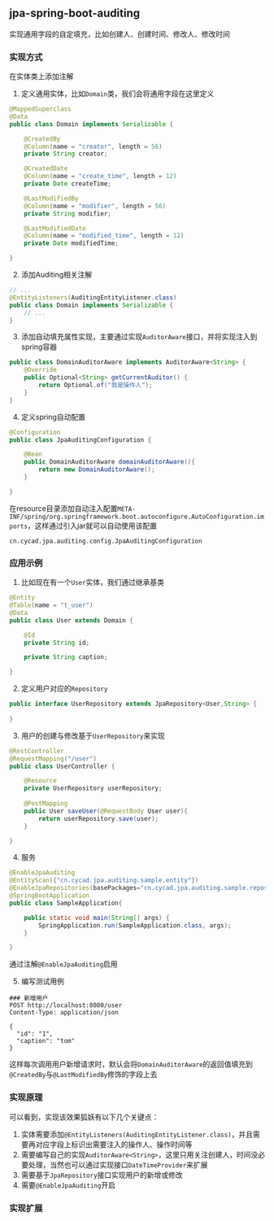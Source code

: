 ## jpa-spring-boot-auditing

实现通用字段的自定填充，比如创建人、创建时间、修改人、修改时间

### 实现方式

在实体类上添加注解

1. 定义通用实体，比如`Domain`类，我们会将通用字段在这里定义
```java
@MappedSuperclass
@Data
public class Domain implements Serializable {

    @CreatedBy
    @Column(name = "creator", length = 56)
    private String creator;

    @CreatedDate
    @Column(name = "create_time", length = 12)
    private Date createTime;

    @LastModifiedBy
    @Column(name = "modifier", length = 56)
    private String modifier;

    @LastModifiedDate
    @Column(name = "modified_time", length = 12)
    private Date modifiedTime;

}
```

2. 添加Auditing相关注解
```java
// ...
@EntityListeners(AuditingEntityListener.class)
public class Domain implements Serializable {
    // ...
}
```

3. 添加自动填充属性实现，主要通过实现`AuditorAware`接口，并将实现注入到spring容器
```java
public class DomainAuditorAware implements AuditorAware<String> {
    @Override
    public Optional<String> getCurrentAuditor() {
        return Optional.of("我是操作人");
    }
}

```
4. 定义spring自动配置
```java
@Configuration
public class JpaAuditingConfiguration {

    @Bean
    public DomainAuditorAware domainAuditorAware(){
        return new DomainAuditorAware();
    }

}
```

在resource目录添加自动注入配置`META-INF/spring/org.springframework.boot.autoconfigure.AutoConfiguration.imports`，这样通过引入jar就可以自动使用该配置
```
cn.cycad.jpa.auditing.config.JpaAuditingConfiguration
```

### 应用示例

1. 比如现在有一个`User`实体，我们通过继承基类
```java
@Entity
@Table(name = "t_user")
@Data
public class User extends Domain {

    @Id
    private String id;

    private String caption;

}
```

2. 定义用户对应的`Repository`
```java
public interface UserRepository extends JpaRepository<User,String> {
    
}
```

3. 用户的创建与修改基于`UserRepository`来实现
```java
@RestController
@RequestMapping("/user")
public class UserController {

    @Resource
    private UserRepository userRepository;
    
    @PostMapping
    public User saveUser(@RequestBody User user){
        return userRepository.save(user);
    }

}
```

4. 服务
```java
@EnableJpaAuditing
@EntityScan({"cn.cycad.jpa.auditing.sample.entity"})
@EnableJpaRepositories(basePackages="cn.cycad.jpa.auditing.sample.repository")
@SpringBootApplication
public class SampleApplication{

    public static void main(String[] args) {
        SpringApplication.run(SampleApplication.class, args);
    }

}
```
通过注解`@EnableJpaAuditing`启用

5. 编写测试用例
```http request
### 新增用户
POST http://localhost:8080/user
Content-Type: application/json

{
  "id": "1",
  "caption": "tom"
}
```

这样每次调用用户新增请求时，默认会将`DomainAuditorAware`的返回值填充到`@CreatedBy`与`@LastModifiedBy`修饰的字段上去

###  实现原理

可以看到，实现该效果狐妖有以下几个关键点：
1. 实体需要添加`@EntityListeners(AuditingEntityListener.class)`，并且需要再对应字段上标识出需要注入的操作人、操作时间等
2. 需要编写自己的实现`AuditorAware<String>`，这里只用关注创建人，时间没必要处理，当然也可以通过实现接口`DateTimeProvider`来扩展
3. 需要基于`JpaRepository`接口实现用户的新增或修改
4. 需要`@EnableJpaAuditing`开启


### 实现扩展

